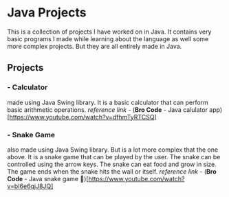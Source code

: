 # Java Projects

This is a collection of projects I have worked on in Java. It contains very basic programs I made while learning about the language as well some more complex projects. But they are all entirely made in Java.

## Projects

### - Calculator

made using Java Swing library. It is a basic calculator that can perform basic arithmetic operations.
_reference link_ - (**Bro Code** - Java calulator app)[https://www.youtube.com/watch?v=dfhmTyRTCSQ]

### - Snake Game

also made using Java Swing library. But is a lot more complex that the one above. It is a snake game that can be played by the user. The snake can be controlled using the arrow keys. The snake can eat food and grow in size. The game ends when the snake hits the wall or itself.
_reference link_ - (**Bro Code** - Java snake game 🐍)[https://www.youtube.com/watch?v=bI6e6qjJ8JQ]

